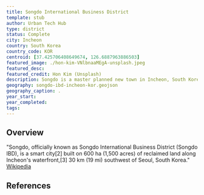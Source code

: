 ```yaml
---
title: Songdo International Business District
template: stub
author: Urban Tech Hub
type: district
status: Complete
city: Incheon
country: South Korea
country_code: KOR
centroid: [37.425706408649674, 126.6887963886503]
featured_image: ./hon-kim-VNlbnaaMEgA-unsplash.jpeg
featured_desc: 
featured_credit: Hon Kim (Unsplash)
description: Songdo is a master planned new town in Incheon, South Korea.
geography: songdo-ibd-incheon-kor.geojson
geography_caption: .
year_start:
year_completed:
tags:
---
```


## Overview

"Songdo, officially known as Songdo International Business District (Songdo IBD), is a smart city[2] built on 600 ha (1,500 acres) of reclaimed land along Incheon's waterfront,[3] 30 km (19 mi) southwest of Seoul, South Korea." [Wikipedia](https://en.wikipedia.org/wiki/Songdo)

## References
